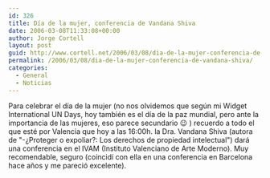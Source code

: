 ```yaml
---
id: 326
title: Dí­a de la mujer, conferencia de Vandana Shiva
date: 2006-03-08T11:33:08+00:00
author: Jorge Cortell
layout: post
guid: http://www.cortell.net/2006/03/08/dia-de-la-mujer-conferencia-de-vandana-shiva/
permalink: /2006/03/08/dia-de-la-mujer-conferencia-de-vandana-shiva/
categories:
  - General
  - Noticias
---
```

Para celebrar el dí­a de la mujer (no nos olvidemos que según mi Widget International UN Days, hoy también es el dí­a de la paz mundial, pero ante la importancia de las mujeres, eso parece secundario 😉 ) recuerdo a todo el que esté por Valencia que hoy a las 16:00h. la Dra. Vandana Shiva (autora de "-¿Proteger o expoliar?: Los derechos de propiedad intelectual") dará una conferencia en el IVAM (Instituto Valenciano de Arte Moderno). Muy recomendable, seguro (coincidí­ con ella en una conferencia en Barcelona hace años y me pareció excelente).